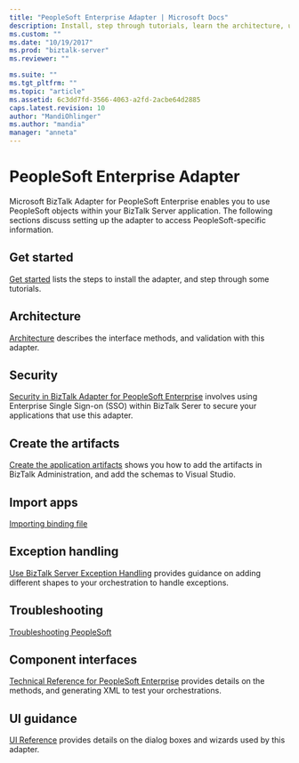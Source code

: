 ```yaml
---
title: "PeopleSoft Enterprise Adapter | Microsoft Docs"
description: Install, step through tutorials, learn the architecture, use SSO security, create your applications, import the binding file, and add exception handling when using the BizTalk Adapter for PeopleSoft Enterprise in BizTalk Server
ms.custom: ""
ms.date: "10/19/2017"
ms.prod: "biztalk-server"
ms.reviewer: ""

ms.suite: ""
ms.tgt_pltfrm: ""
ms.topic: "article"
ms.assetid: 6c3dd7fd-3566-4063-a2fd-2acbe64d2885
caps.latest.revision: 10
author: "MandiOhlinger"
ms.author: "mandia"
manager: "anneta"
---
```

# PeopleSoft Enterprise Adapter
Microsoft BizTalk Adapter for PeopleSoft Enterprise enables you to use PeopleSoft objects within your BizTalk Server application. The following sections discuss setting up the adapter to access PeopleSoft-specific information.  
  
## Get started
[Get started](../core/getting-started-with-biztalk-adapter-for-peoplesoft-enterprise.md) lists the steps to install the adapter, and step through some tutorials.

## Architecture
[Architecture](../core/architecture-of-biztalk-adapter-for-peoplesoft-enterprise.md) describes the interface methods, and validation with this adapter.

## Security
[Security in BizTalk Adapter for PeopleSoft Enterprise](../core/security-in-biztalk-adapter-for-peoplesoft-enterprise.md) involves using Enterprise Single Sign-on (SSO) within BizTalk Serer to secure your applications that use this adapter.

## Create the artifacts
[Create the application artifacts](../core/developing-applications4.md) shows you how to add the artifacts in BizTalk Administration, and add the schemas to Visual Studio.

## Import apps
[Importing binding file](../core/deploying-biztalk-adapter-for-peoplesoft-enterprise.md)

## Exception handling
[Use BizTalk Server Exception Handling](../core/using-biztalk-server-exception-handling2.md) provides guidance on adding different shapes to your orchestration to handle exceptions.

## Troubleshooting
[Troubleshooting PeopleSoft](../core/troubleshooting-peoplesoft.md)

## Component interfaces
[Technical Reference for PeopleSoft Enterprise](../core/technical-reference-for-peoplesoft-enterprise.md) provides details on the methods, and generating XML to test your orchestrations.

## UI guidance
[UI Reference](../core/ui-reference-for-biztalk-adapter-for-peoplesoft-enterprise.md) provides details on the dialog boxes and wizards used by this adapter. 